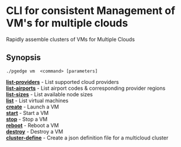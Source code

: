 # CLI for consistent Management of VM's for multiple clouds
Rapidly assemble clusters of VMs for Multiple Clouds

## Synopsis
    ./pgedge vm  <command> [parameters]

[**list-providers**](doc/vm-list-providers.md)  - List supported cloud providers<br>
[**list-airports**](doc/vm-list-airports.md)    - List airport codes & corresponding provider regions<br>
[**list-sizes**](doc/vm-list-sizes.md)          - List available node sizes<br>
[**list**](doc/vm-lists.md)                     - List virtual machines<br>
[**create**](doc/vm-create.md)                  - Launch a VM<br>
[**start**](doc/vm-start.md)                    - Start a VM<br>
[**stop**](doc/vm-stop.md)                      - Stop a VM<br>
[**reboot**](doc/vm-reboot.md)                  - Reboot a VM<br>
[**destroy**](doc/vm-destroy.md)                - Destroy a VM<br>
[**cluster-define**](doc/vm-cluster-define.md)  - Create a json definition file for a multicloud cluster<br>

